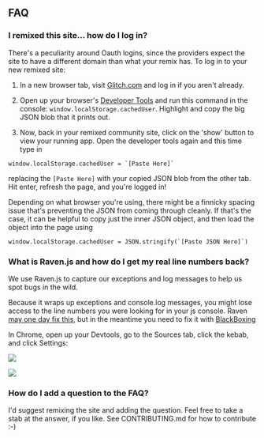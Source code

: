 FAQ
---

### I remixed this site... how do I log in?

There's a peculiarity around Oauth logins, since the providers expect the site to have a different domain than what your remix has.  To log in to your new remixed site:

1. In a new browser tab, visit [Glitch.com](https://glitch.com) and log in if you aren't already.

2. Open up your browser's [Developer Tools](https://webmasters.stackexchange.com/a/77337/2628) and run this command in the console: `window.localStorage.cachedUser`.  Highlight and copy the big JSON blob that it prints out.
  
3. Now, back in your remixed community site, click on the 'show' button to view your running app.  Open the developer tools again and this time type in
  
  ```
  window.localStorage.cachedUser = `[Paste Here]`
  ```
  
replacing the `[Paste Here]` with your copied JSON blob from the other tab. Hit enter, refresh the page, and you're logged in! 

Depending on what browser you're using, there might be a finnicky spacing issue that's preventing the JSON from coming through cleanly.  If that's the case, it can be helpful to copy just the inner JSON object, and then load the object into the page using 
```
window.localStorage.cachedUser = JSON.stringify(`[Paste JSON Here]`)
```

### What is Raven.js and how do I get my real line numbers back?

We use Raven.js to capture our exceptions and log messages to help us spot bugs in the wild.

Because it wraps up exceptions and console.log messages, you might lose access to the line numbers you were looking for in your js console. Raven [may one day fix this](https://github.com/getsentry/sentry-javascript/issues/1003), but in the meantime you need to fix it with [BlackBoxing](https://developer.chrome.com/devtools/docs/blackboxing)

In Chrome, open up your Devtools, go to the Sources tab, click the kebab, and click Settings:

![](https://cdn.glitch.com/02863ac1-a499-4a41-ac9c-41792950000f%2Fdevtools-settings.PNG?1534365344027)

![](https://cdn.glitch.com/02863ac1-a499-4a41-ac9c-41792950000f%2Fblackbox-raven-js.PNG?1534365343672)



### How do I add a question to the FAQ?

I'd suggest remixing the site and adding the question.  Feel free to take a stab at the answer, if you like.  See CONTRIBUTING.md for how to contribute :-)